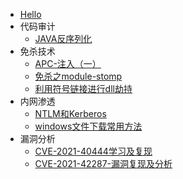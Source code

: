 - [Hello](Hello.md)
- 代码审计
  - [JAVA反序列化](代码审计/JAVA反序列化.md)
- 免杀技术
  - [APC-注入（一）](免杀技术/APC-注入（一）.md)
  - [免杀之module-stomp](免杀技术/免杀之module-stomp.md)
  - [利用符号链接进行dll劫持](免杀技术/利用符号链接进行dll劫持.md)
- 内网渗透
  - [NTLM和Kerberos](内网渗透/NTLM和Kerberos.md)
  - [windows文件下载常用方法](内网渗透/windows文件下载常用方法.md)
- 漏洞分析
  - [CVE-2021-40444学习及复现](漏洞分析/CVE-2021-40444学习及复现.md)
  - [CVE-2021-42287-漏洞复现及分析](漏洞分析/CVE-2021-42287-漏洞复现及分析.md)
